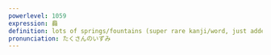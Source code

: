 ```yaml
---
powerlevel: 1059
expression: 灥
definition: lots of springs/fountains (super rare kanji/word, just added it for its unusual kanji/reading and relation to the word the preceded it on the list, たくさん)
pronunciation: たくさんのいずみ
---
```

